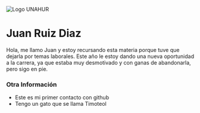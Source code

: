 ![Logo UNAHUR](./UNAHUR.png)

# Juan Ruiz Diaz
Hola, me llamo Juan y estoy recursando esta materia porque tuve que dejarla por temas laborales.
Este año le estoy dando una nueva oportunidad a la carrera, ya que estaba muy desmotivado y con ganas de abandonarla, pero sigo en pie.




### Otra Información
- Este es mi primer contacto con github
- Tengo un gato que se llama Timoteol
